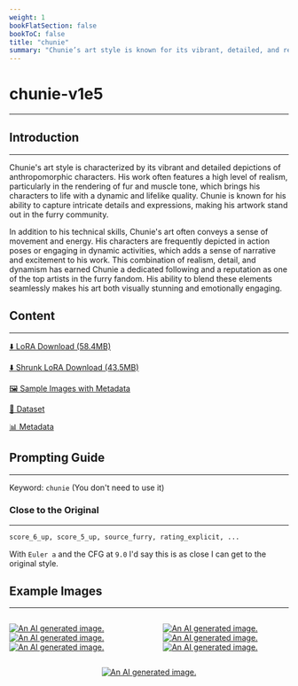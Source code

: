 ```yaml
---
weight: 1
bookFlatSection: false
bookToC: false
title: "chunie"
summary: "Chunie’s art style is known for its vibrant, detailed, and realistic depictions of anthropomorphic characters, capturing intricate details and expressions, and conveying a sense of movement and energy, which has earned him a dedicated following in the furry community."
---
```


<!--markdownlint-disable MD025 MD033 -->

# chunie-v1e5

---

## Introduction

---

Chunie's art style is characterized by its vibrant and detailed depictions of anthropomorphic characters. His work often features a high level of realism, particularly in the rendering of fur and muscle tone, which brings his characters to life with a dynamic and lifelike quality. Chunie is known for his ability to capture intricate details and expressions, making his artwork stand out in the furry community.

In addition to his technical skills, Chunie's art often conveys a sense of movement and energy. His characters are frequently depicted in action poses or engaging in dynamic activities, which adds a sense of narrative and excitement to his work. This combination of realism, detail, and dynamism has earned Chunie a dedicated following and a reputation as one of the top artists in the furry fandom. His ability to blend these elements seamlessly makes his art both visually stunning and emotionally engaging.

## Content

---

[⬇️ LoRA Download (58.4MB)](https://huggingface.co/k4d3/yiff_toolkit/resolve/main/ponyxl_loras/chunie-v1e5.safetensors?download=true)

[⬇️ Shrunk LoRA Download (43.5MB)](https://huggingface.co/k4d3/yiff_toolkit/resolve/main/ponyxl_loras_shrunk_2/chunie-v1e5_frockpt1_th-3.55.safetensors?download=true)

[🖼️ Sample Images with Metadata](https://huggingface.co/k4d3/yiff_toolkit/tree/main/static/chunie)

[📐 Dataset](https://huggingface.co/datasets/k4d3/furry/tree/main/by_chunie)

[📊 Metadata](https://huggingface.co/k4d3/yiff_toolkit/raw/main/ponyxl_loras/chunie-v1e5.json)

## Prompting Guide

---

Keyword: `chunie` (You don't need to use it)

### Close to the Original

---

```md
score_6_up, score_5_up, source_furry, rating_explicit, ...
```

With `Euler a` and the CFG at `9.0` I'd say this is as close I can get to the original style.

## Example Images

---
<!-- ⚠️ TODO: Thumbnails! -->

<div style="display: flex; justify-content: space-between;">
  <div style="display: flex; justify-content: space-between; width: 45%;">

[![An AI generated image.](https://huggingface.co/k4d3/yiff_toolkit/resolve/main/static/chunie/i2i_00022_.png)](https://huggingface.co/k4d3/yiff_toolkit/resolve/main/static/chunie/i2i_00022_.png)
[![An AI generated image.](https://huggingface.co/k4d3/yiff_toolkit/resolve/main/static/chunie/i2i_00031_.png)](https://huggingface.co/k4d3/yiff_toolkit/resolve/main/static/chunie/i2i_00031_.png)
[![An AI generated image.](https://huggingface.co/k4d3/yiff_toolkit/resolve/main/static/chunie/i2i_00035_.png)](https://huggingface.co/k4d3/yiff_toolkit/resolve/main/static/chunie/i2i_00035_.png)

  </div>
  <div style="display: flex; justify-content: space-between; width: 45%;">

[![An AI generated image.](https://huggingface.co/k4d3/yiff_toolkit/resolve/main/static/chunie/i2i_00039_.png)](https://huggingface.co/k4d3/yiff_toolkit/resolve/main/static/chunie/i2i_00039_.png)
[![An AI generated image.](https://huggingface.co/k4d3/yiff_toolkit/resolve/main/static/chunie/i2i_00041_.png)](https://huggingface.co/k4d3/yiff_toolkit/resolve/main/static/chunie/i2i_00041_.png)
[![An AI generated image.](https://huggingface.co/k4d3/yiff_toolkit/resolve/main/static/chunie/i2i_00047_.png)](https://huggingface.co/k4d3/yiff_toolkit/resolve/main/static/chunie/i2i_00047_.png)

  </div>
</div>

<div style="display: flex; justify-content: center;">

[![An AI generated image.](https://huggingface.co/k4d3/yiff_toolkit/resolve/main/static/chunie/i2i_00059_.png)](https://huggingface.co/k4d3/yiff_toolkit/resolve/main/static/chunie/i2i_00059_.png)

</div>
